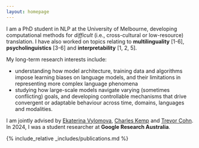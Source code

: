 ```yaml
---
layout: homepage
---
```


<!-- ## Zheng Wei Lim -->

I am a PhD student in NLP at the University of Melbourne, developing computational methods for _difficult_ (i.e., cross-cultural or low-resource) translation. I have also worked on topics relating to **multilinguality** [1-6], **psycholinguistics** [3-6] and **interpretability** [1, 2, 5]. 

My long-term research interests include:
 - understanding how model architecture, training data and algorithms impose learning biases on language models, and their limitations in representing more complex language phenomena
 - studying how large-scale models navigate varying (sometimes conflicting) goals, and developing controllable mechanisms that drive convergent or adaptable behaviour across time, domains, languages and modalities.

I am jointly advised by [Ekaterina Vylomova](http://kat.academy/), [Charles Kemp](https://www.charleskemp.com/) and [Trevor Cohn](https://trevorcohn.github.io/). In 2024, I was a student researcher at **Google Research Australia**.

<!-- ## Research Interests

- **Computer Vision:** image recognition, image generation, video captioning
- **Machine Learning:** meta-learning, incremental learning, transfer learning -->

<!-- ## News

- **[Feb. 2020]** Our paper about incremental learning is accepted to CVPR 2020.
- **[Feb. 2020]** We will host the ACM Multimedia Asia 2020 conference in Singapore!
- **[Sept. 2019]** Our paper about few-shot learning is accepted to NeurIPS 2019.
- **[Mar. 2019]** Our paper about few-shot learning is accepted to CVPR 2019. -->

{% include_relative _includes/publications.md %}

<!-- {% include_relative _includes/services.md %} -->
